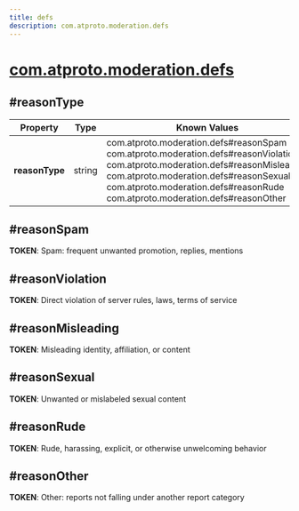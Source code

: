 ```yaml
---
title: defs
description: com.atproto.moderation.defs
---
```


# [com.atproto.moderation.defs](https://github.com/myConsciousness/atproto.dart/blob/main/lexicons/com/atproto/moderation/defs.json)

## #reasonType

| Property | Type | Known Values | Required | Description |
| --- | --- | --- | :---: | --- |
| **reasonType** | string | com.atproto.moderation.defs#reasonSpam<br/>com.atproto.moderation.defs#reasonViolation<br/>com.atproto.moderation.defs#reasonMisleading<br/>com.atproto.moderation.defs#reasonSexual<br/>com.atproto.moderation.defs#reasonRude<br/>com.atproto.moderation.defs#reasonOther | ❌ | - |

## #reasonSpam

**TOKEN**: Spam: frequent unwanted promotion, replies, mentions

## #reasonViolation

**TOKEN**: Direct violation of server rules, laws, terms of service

## #reasonMisleading

**TOKEN**: Misleading identity, affiliation, or content

## #reasonSexual

**TOKEN**: Unwanted or mislabeled sexual content

## #reasonRude

**TOKEN**: Rude, harassing, explicit, or otherwise unwelcoming behavior

## #reasonOther

**TOKEN**: Other: reports not falling under another report category
